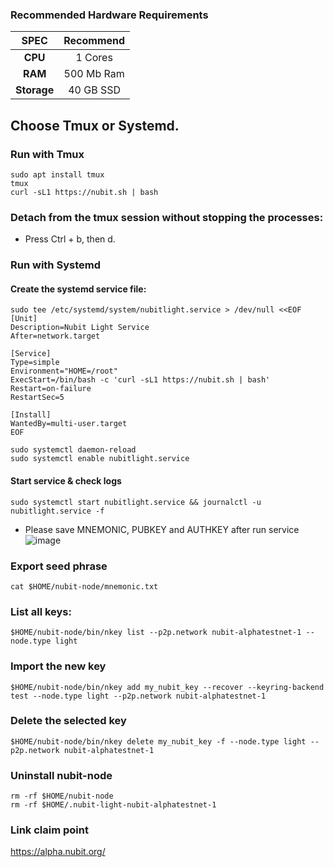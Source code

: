 ### Recommended Hardware Requirements

|   SPEC      |       Recommend          |
| :---------: | :-----------------------:|
|   **CPU**   |        1 Cores           |
|   **RAM**   |        500 Mb Ram        |
| **Storage** |        40 GB SSD         |

## Choose Tmux or Systemd.
### Run with Tmux
```
sudo apt install tmux
tmux
curl -sL1 https://nubit.sh | bash
```
### Detach from the tmux session without stopping the processes:
- Press Ctrl + b, then d.
### Run with Systemd
#### Create the systemd service file:
```
sudo tee /etc/systemd/system/nubitlight.service > /dev/null <<EOF
[Unit]
Description=Nubit Light Service
After=network.target

[Service]
Type=simple
Environment="HOME=/root"
ExecStart=/bin/bash -c 'curl -sL1 https://nubit.sh | bash'
Restart=on-failure
RestartSec=5

[Install]
WantedBy=multi-user.target
EOF
```
```
sudo systemctl daemon-reload
sudo systemctl enable nubitlight.service
```
#### Start service & check logs
```
sudo systemctl start nubitlight.service && journalctl -u nubitlight.service -f
```
- Please save MNEMONIC, PUBKEY and AUTHKEY after run service
![image](https://github.com/vnbnode/VNBnode-Guides/assets/40466326/5cb06916-aea0-4e1a-be84-2a9e186f067b)
### Export seed phrase
```
cat $HOME/nubit-node/mnemonic.txt
```
### List all keys:
```
$HOME/nubit-node/bin/nkey list --p2p.network nubit-alphatestnet-1 --node.type light
```
### Import the new key
```
$HOME/nubit-node/bin/nkey add my_nubit_key --recover --keyring-backend test --node.type light --p2p.network nubit-alphatestnet-1
```
### Delete the selected key
```
$HOME/nubit-node/bin/nkey delete my_nubit_key -f --node.type light --p2p.network nubit-alphatestnet-1
```
### Uninstall nubit-node
```
rm -rf $HOME/nubit-node
rm -rf $HOME/.nubit-light-nubit-alphatestnet-1
```
### Link claim point
https://alpha.nubit.org/
